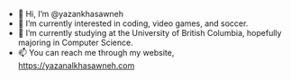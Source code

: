 - 👋 Hi, I’m @yazankhasawneh
- 👀 I’m currently interested in coding, video games, and soccer.
- 🌱 I’m currently studying at the University of British Columbia, hopefully majoring in Computer Science.
- 📫 You can reach me through my website, https://yazanalkhasawneh.com
